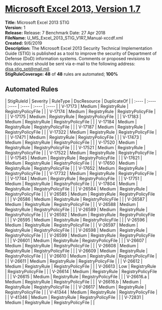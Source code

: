 # [Microsoft Excel 2013, Version 1.7](https://github.com/Microsoft/PowerStig/wiki/Office-Excel2013-1.7)

**Title:** Microsoft Excel 2013 STIG  
**Version:** 1  
**Release:** Release: 7 Benchmark Date: 27 Apr 2018  
**FileName:** U_MS_Excel_2013_STIG_V1R7_Manual-xccdf.xml  
**Created:** 9/6/2019  
**Description:** The Microsoft Excel 2013 Security Technical Implementation Guide (STIG) is published as a tool to improve the security of Department of Defense (DoD) information systems. Comments or proposed revisions to this document should be sent via e-mail to the following address: disa.stig_spt@mail.mil.  
**StigRuleCoverage:** **48** of **48** rules are automated; **100%**  

## Automated Rules

| StigRuleId | Severity | RuleType | DscResource | DuplicateOf |
| :---- | :---- | :---- | :---- | :---- | :---- |
| V-17173 | Medium | RegistryRule | RegistryPolicyFile |  |
| V-17174 | Medium | RegistryRule | RegistryPolicyFile |  |
| V-17175 | Medium | RegistryRule | RegistryPolicyFile |  |
| V-17183 | Medium | RegistryRule | RegistryPolicyFile |  |
| V-17184 | Medium | RegistryRule | RegistryPolicyFile |  |
| V-17187 | Medium | RegistryRule | RegistryPolicyFile |  |
| V-17322 | Medium | RegistryRule | RegistryPolicyFile |  |
| V-17471 | Medium | RegistryRule | RegistryPolicyFile |  |
| V-17473 | Medium | RegistryRule | RegistryPolicyFile |  |
| V-17520 | Medium | RegistryRule | RegistryPolicyFile |  |
| V-17521 | Medium | RegistryRule | RegistryPolicyFile |  |
| V-17522 | Medium | RegistryRule | RegistryPolicyFile |  |
| V-17545 | Medium | RegistryRule | RegistryPolicyFile |  |
| V-17621 | Medium | RegistryRule | RegistryPolicyFile |  |
| V-17650 | Medium | RegistryRule | RegistryPolicyFile |  |
| V-17652 | Medium | RegistryRule | RegistryPolicyFile |  |
| V-17732 | Medium | RegistryRule | RegistryPolicyFile |  |
| V-17744 | Medium | RegistryRule | RegistryPolicyFile |  |
| V-17751 | Medium | RegistryRule | RegistryPolicyFile |  |
| V-17804 | Medium | RegistryRule | RegistryPolicyFile |  |
| V-26584 | Medium | RegistryRule | RegistryPolicyFile |  |
| V-26585 | Medium | RegistryRule | RegistryPolicyFile |  |
| V-26586 | Medium | RegistryRule | RegistryPolicyFile |  |
| V-26587 | Medium | RegistryRule | RegistryPolicyFile |  |
| V-26588 | Medium | RegistryRule | RegistryPolicyFile |  |
| V-26589 | Medium | RegistryRule | RegistryPolicyFile |  |
| V-26592 | Medium | RegistryRule | RegistryPolicyFile |  |
| V-26595 | Medium | RegistryRule | RegistryPolicyFile |  |
| V-26596 | Medium | RegistryRule | RegistryPolicyFile |  |
| V-26597 | Medium | RegistryRule | RegistryPolicyFile |  |
| V-26598 | Medium | RegistryRule | RegistryPolicyFile |  |
| V-26599 | Medium | RegistryRule | RegistryPolicyFile |  |
| V-26601 | Medium | RegistryRule | RegistryPolicyFile |  |
| V-26607 | Medium | RegistryRule | RegistryPolicyFile |  |
| V-26608 | Medium | RegistryRule | RegistryPolicyFile |  |
| V-26609 | Medium | RegistryRule | RegistryPolicyFile |  |
| V-26610 | Medium | RegistryRule | RegistryPolicyFile |  |
| V-26611 | Medium | RegistryRule | RegistryPolicyFile |  |
| V-26612 | Medium | RegistryRule | RegistryPolicyFile |  |
| V-26613 | Low | RegistryRule | RegistryPolicyFile |  |
| V-26614 | Medium | RegistryRule | RegistryPolicyFile |  |
| V-26615 | Medium | RegistryRule | RegistryPolicyFile |  |
| V-26616.a | Medium | RegistryRule | RegistryPolicyFile |  |
| V-26616.b | Medium | RegistryRule | RegistryPolicyFile |  |
| V-26617 | Medium | RegistryRule | RegistryPolicyFile |  |
| V-41344 | Medium | RegistryRule | RegistryPolicyFile |  |
| V-41346 | Medium | RegistryRule | RegistryPolicyFile |  |
| V-72831 | Medium | RegistryRule | RegistryPolicyFile |  |
